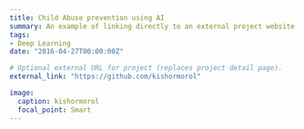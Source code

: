 ```yaml
---
title: Child Abuse prevention using AI
summary: An example of linking directly to an external project website using `external_link`.
tags:
- Deep Learning
date: "2016-04-27T00:00:00Z"

# Optional external URL for project (replaces project detail page).
external_link: "https://github.com/kishormorol"

image:
  caption: kishormorol
  focal_point: Smart
---
```

